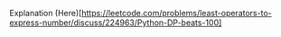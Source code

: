 Explanation (Here)[https://leetcode.com/problems/least-operators-to-express-number/discuss/224963/Python-DP-beats-100]